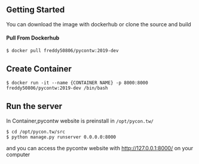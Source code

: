 ## Getting Started
You can download the image with dockerhub or clone the source and build
#### Pull From Dockerhub
`$ docker pull freddy50806/pycontw:2019-dev`

## Create Container
`$ docker run -it --name {CONTAINER NAME} -p 8000:8000 freddy50806/pycontw:2019-dev /bin/bash`

## Run the server
In Container,pycontw website is preinstall in `/opt/pycon.tw/`
```
$ cd /opt/pycon.tw/src
$ python manage.py runserver 0.0.0.0:8000
```
and you can access the pycontw website with http://127.0.0.1:8000/ on your computer
